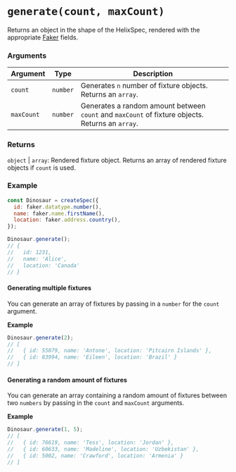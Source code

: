 # `generate(count, maxCount)`

Returns an object in the shape of the HelixSpec, rendered with the appropriate [Faker](https://github.com/marak/Faker.js/) fields.

### Arguments

| Argument   | Type     | Description                                                                                      |
| ---------- | -------- | ------------------------------------------------------------------------------------------------ |
| `count`    | `number` | Generates `n` number of fixture objects. Returns an `array`.                                     |
| `maxCount` | `number` | Generates a random amount between `count` and `maxCount` of fixture objects. Returns an `array`. |

### Returns

`object` | `array`: Rendered fixture object. Returns an array of rendered fixture objects if `count` is used.

### Example

```js
const Dinosaur = createSpec({
  id: faker.datatype.number(),
  name: faker.name.firstName(),
  location: faker.address.country(),
});

Dinosaur.generate();
// {
//   id: 1231,
//   name: 'Alice',
//   location: 'Canada'
// }
```

#### Generating multiple fixtures

You can generate an array of fixtures by passing in a `number` for the `count` argument.

**Example**

```js
Dinosaur.generate(2);
// [
//   { id: 55079, name: 'Antone', location: 'Pitcairn Islands' },
//   { id: 83994, name: 'Eileen', location: 'Brazil' }
// ]
```

#### Generating a random amount of fixtures

You can generate an array containing a random amount of fixtures between two `numbers` by passing in the `count` and `maxCount` arguments.

**Example**

```js
Dinosaur.generate(1, 5);
// [
//   { id: 76619, name: 'Tess', location: 'Jordan' },
//   { id: 60633, name: 'Madeline', location: 'Uzbekistan' },
//   { id: 5002, name: 'Crawford', location: 'Armenia' }
// ]
```
